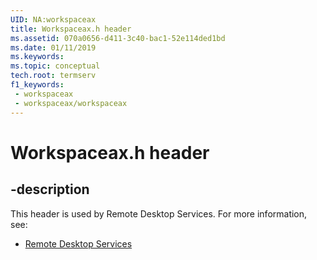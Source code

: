 ```yaml
---
UID: NA:workspaceax
title: Workspaceax.h header
ms.assetid: 070a0656-d411-3c40-bac1-52e114ded1bd
ms.date: 01/11/2019
ms.keywords: 
ms.topic: conceptual
tech.root: termserv
f1_keywords:
 - workspaceax
 - workspaceax/workspaceax
---
```


# Workspaceax.h header


## -description

This header is used by Remote Desktop Services. For more information, see:

- [Remote Desktop Services](../_termserv/index.md)

